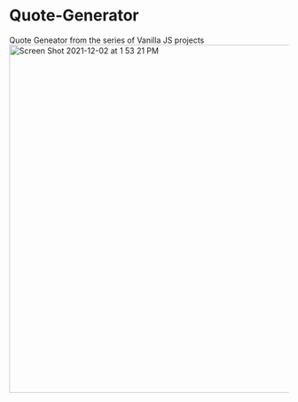 # Quote-Generator
Quote Geneator from the series of Vanilla JS projects
<img width="626" alt="Screen Shot 2021-12-02 at 1 53 21 PM" src="https://user-images.githubusercontent.com/59052268/144408881-c3b73bdd-6597-4868-9eda-60f13b81f180.png">
